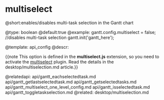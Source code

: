 multiselect
=============
@short:enables/disables multi-task selection in the Gantt chart
	

@type: boolean
@default:true
@example:
gantt.config.multiselect = false; //disables multi-task selection
gantt.init('gantt_here');

@template:	api_config
@descr:

{{note This option is defined in the **multiselect.js** extension, so you need to activate the [multiselect](desktop/extensions_list.md#multitaskselection) plugin. Read the details in the desktop/multiselection.md article.}}



@relatedapi:
	api/gantt_eachselectedtask.md
    api/gantt_getlastselectedtask.md
    api/gantt_getselectedtasks.md
    api/gantt_multiselect_one_level_config.md
    api/gantt_isselectedtask.md
    api/gantt_toggletaskselection.md
@related:
	desktop/multiselection.md